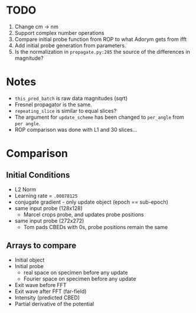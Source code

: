 # TODO

1. Change cm -> nm
2. Support complex number operations
3. Compare initial probe function from ROP to what Adorym gets from ifft
4. Add initial probe generation from parameters.
5. Is the normalization in `propagate.py:285` the source of the differences in magnitude? 

# Notes

* `this_pred_batch` is raw data magnitudes (sqrt)
* Fresnel propagator is the same.
* `repeating_slice` is similar to equal slices?
* The argument for `update_scheme` has been changed to `per_angle` from `per angle`.
* ROP comparison was done with L1 and 30 slices... 

# Comparison
## Initial Conditions
* L2 Norm
* Learning rate = `.00078125`
* conjugate gradient - only update object (epoch == sub-epoch)
* same input probe (128x128)
    * Marcel crops probe, and updates probe positions
* same input probe (272x272)
    * Tom pads CBEDs with 0s, probe positions remain the same

## Arrays to compare
* Initial object 
* Initial probe 
    * real space on specimen before any update
    * Fourier space on specimen before any update
* Exit wave before FFT
* Exit wave after FFT (far-field)
* Intensity (predicted CBED)
* Partial derivative of the potential

